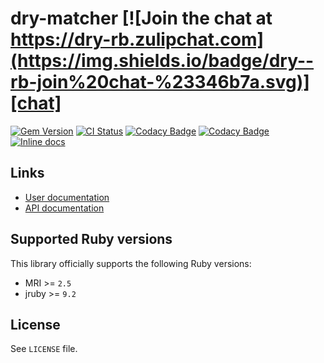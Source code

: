 [gem]: https://rubygems.org/gems/dry-matcher
[actions]: https://github.com/dry-rb/dry-matcher/actions
[codacy]: https://www.codacy.com/gh/dry-rb/dry-matcher
[chat]: https://dry-rb.zulipchat.com
[inchpages]: http://inch-ci.org/github/dry-rb/dry-matcher

# dry-matcher [![Join the chat at https://dry-rb.zulipchat.com](https://img.shields.io/badge/dry--rb-join%20chat-%23346b7a.svg)][chat]

[![Gem Version](https://badge.fury.io/rb/dry-matcher.svg)][gem]
[![CI Status](https://github.com/dry-rb/dry-matcher/workflows/ci/badge.svg)][actions]
[![Codacy Badge](https://api.codacy.com/project/badge/Grade/f09a7d1745fd430d829a1f825357db88)][codacy]
[![Codacy Badge](https://api.codacy.com/project/badge/Coverage/f09a7d1745fd430d829a1f825357db88)][codacy]
[![Inline docs](http://inch-ci.org/github/dry-rb/dry-matcher.svg?branch=master)][inchpages]

## Links

* [User documentation](http://dry-rb.org/gems/dry-matcher)
* [API documentation](http://rubydoc.info/gems/dry-matcher)

## Supported Ruby versions

This library officially supports the following Ruby versions:

* MRI >= `2.5`
* jruby >= `9.2`

## License

See `LICENSE` file.
